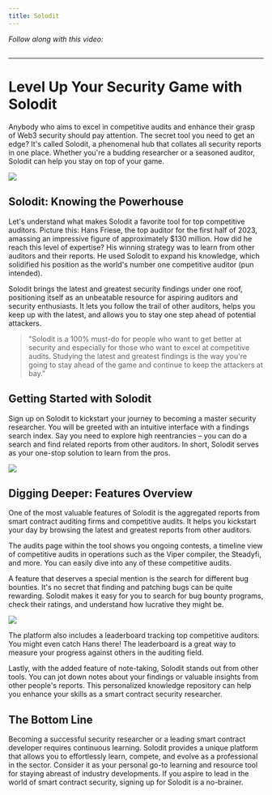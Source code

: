 ```yaml
---
title: Solodit
---
```


_Follow along with this video:_

## 

---

# Level Up Your Security Game with Solodit

Anybody who aims to excel in competitive audits and enhance their grasp of Web3 security should pay attention. The secret tool you need to get an edge? It's called Solodit, a phenomenal hub that collates all security reports in one place. Whether you're a budding researcher or a seasoned auditor, Solodit can help you stay on top of your game.

![](https://cdn.videotap.com/9jUjFBlxSuhDXx6ob1Uv-17.43.png)

## Solodit: Knowing the Powerhouse

Let's understand what makes Solodit a favorite tool for top competitive auditors. Picture this: Hans Friese, the top auditor for the first half of 2023, amassing an impressive figure of approximately $130 million. How did he reach this level of expertise? His winning strategy was to learn from other auditors and their reports. He used Solodit to expand his knowledge, which solidified his position as the world's number one competitive auditor (pun intended).

Solodit brings the latest and greatest security findings under one roof, positioning itself as an unbeatable resource for aspiring auditors and security enthusiasts. It lets you follow the trail of other auditors, helps you keep up with the latest, and allows you to stay one step ahead of potential attackers.

> "Solodit is a 100% must-do for people who want to get better at security and especially for those who want to excel at competitive audits. Studying the latest and greatest findings is the way you're going to stay ahead of the game and continue to keep the attackers at bay."

## Getting Started with Solodit

Sign up on Solodit to kickstart your journey to becoming a master security researcher. You will be greeted with an intuitive interface with a findings search index. Say you need to explore high reentrancies – you can do a search and find related reports from other auditors. In short, Solodit serves as your one-stop solution to learn from the pros.

![](https://cdn.videotap.com/a9jxnlI8mzpdQV3RFFii-95.86.png)

## Digging Deeper: Features Overview

One of the most valuable features of Solodit is the aggregated reports from smart contract auditing firms and competitive audits. It helps you kickstart your day by browsing the latest and greatest reports from other auditors.

The audits page within the tool shows you ongoing contests, a timeline view of competitive audits in operations such as the Viper compiler, the Steadyfi, and more. You can easily dive into any of these competitive audits.

A feature that deserves a special mention is the search for different bug bounties. It's no secret that finding and patching bugs can be quite rewarding. Solodit makes it easy for you to search for bug bounty programs, check their ratings, and understand how lucrative they might be.

![](https://cdn.videotap.com/l6kCWJDKA8WMasYYpsMV-139.43.png)

The platform also includes a leaderboard tracking top competitive auditors. You might even catch Hans there! The leaderboard is a great way to measure your progress against others in the auditing field.

Lastly, with the added feature of note-taking, Solodit stands out from other tools. You can jot down notes about your findings or valuable insights from other people's reports. This personalized knowledge repository can help you enhance your skills as a smart contract security researcher.

## The Bottom Line

Becoming a successful security researcher or a leading smart contract developer requires continuous learning. Solodit provides a unique platform that allows you to effortlessly learn, compete, and evolve as a professional in the sector. Consider it as your personal go-to learning and resource tool for staying abreast of industry developments. If you aspire to lead in the world of smart contract security, signing up for Solodit is a no-brainer.
